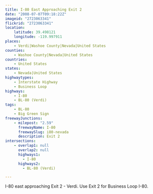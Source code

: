 ```yaml
---
title: I-80 East Approaching Exit 2
date: "2008-07-07T09:18:22Z"
imageid: "2723063341"
flickrid: "2723063341"
location:
    latitude: 39.498121
    longitude: -119.997911
places:
    - Verdi|Washoe County|Nevada|United States
counties:
    - Washoe County|Nevada|United States
countries:
    - United States
states:
    - Nevada|United States
highwaytypes:
    - Interstate Highway
    - Business Loop
highways:
    - I-80
    - BL-80 (Verdi)
tags:
    - BL-80
    - Big Green Sign
freewayJunctions:
    - milepost: "2.59"
      freewayName: I-80
      freewaySlug: i80-nevada
      description: Exit 2
intersections:
    - overlap1: null
      overlap2: null
      highways1:
        - I-80
      highways2:
        - BL-80 (Verdi)

---
```

I-80 east approaching Exit 2 - Verdi.  Use Exit 2 for Business Loop I-80.